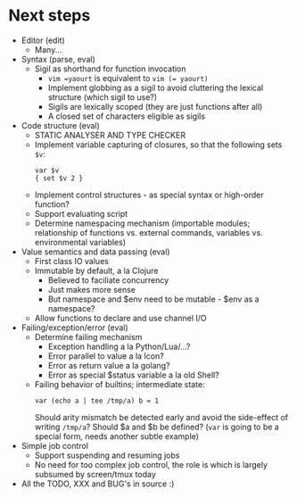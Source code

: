 # Next steps

* Editor (edit)
     - Many...
* Syntax (parse, eval)
    - Sigil as shorthand for function invocation
        + `vim =yaourt` is equivalent to `vim (= yaourt)`
        + Implement globbing as a sigil to avoid cluttering the lexical
          structure (which sigil to use?)
        + Sigils are lexically scoped (they are just functions after all)
        + A closed set of characters eligible as sigils
* Code structure (eval)
    - STATIC ANALYSER AND TYPE CHECKER
    - Implement variable capturing of closures, so that the following sets
      `$v`:
        ```
        var $v
        { set $v 2 }
        ```
    - Implement control structures - as special syntax or high-order function?
    - Support evaluating script
    - Determine namespacing mechanism (importable modules; relationship of
      functions vs. external commands, variables vs. environmental variables)
* Value semantics and data passing (eval)
    - First class IO values
    - Immutable by default, a la Clojure
        + Believed to faciliate concurrency
        + Just makes more sense
        + But namespace and $env need to be mutable - $env as a namespace?
    - Allow functions to declare and use channel I/O
* Failing/exception/error (eval)
    - Determine failing mechanism
        + Exception handling a la Python/Lua/...?
        + Error parallel to value a la Icon?
        + Error as return value a la golang?
        + Error as special $status variable a la old Shell?
    - Failing behavior of builtins; intermediate state:
        ```
        var (echo a | tee /tmp/a) b = 1
        ```
      Should arity mismatch be detected early and avoid the side-effect of
      writing `/tmp/a`? Should $a and $b be defined?
      (`var` is going to be a special form, needs another subtle example)
* Simple job control
    - Support suspending and resuming jobs
    - No need for too complex job control, the role is which is largely
      subsumed by screen/tmux today
* All the TODO, XXX and BUG's in source :)
